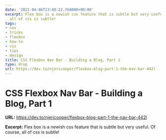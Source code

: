 ```yaml
---
date: '2021-04-06T13:40:22.768000+00:00'
excerpt: Flex box is a newish css feature that is subtle but very useful. Of course,
  all of css is subtle!
tags:
- nav
- tricks
- flexbox
- how-to
- css
- tips
- design
title: CSS Flexbox Nav Bar - Building a Blog, Part 1
type: drop
url: https://dev.to/njericooper/flexbox-blog-part-1-the-nav-bar-442l
---
```


# CSS Flexbox Nav Bar - Building a Blog, Part 1

**URL:** https://dev.to/njericooper/flexbox-blog-part-1-the-nav-bar-442l

**Excerpt:** Flex box is a newish css feature that is subtle but very useful. Of course, all of css is subtle!
